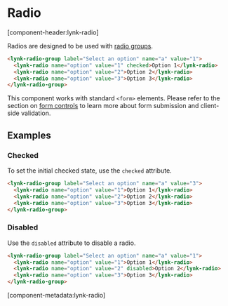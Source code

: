 # Radio

[component-header:lynk-radio]

Radios are designed to be used with [radio groups](/components/radio-group).

```html preview
<lynk-radio-group label="Select an option" name="a" value="1">
  <lynk-radio name="option" value="1" checked>Option 1</lynk-radio>
  <lynk-radio name="option" value="2">Option 2</lynk-radio>
  <lynk-radio name="option" value="3">Option 3</lynk-radio>
</lynk-radio-group>
```

<lynk-alert open>This component works with standard `<form>` elements. Please refer to the section on [form controls](/getting-started/form-controls) to learn more about form submission and client-side validation.</lynk-alert>

## Examples

### Checked

To set the initial checked state, use the `checked` attribute.

```html preview
<lynk-radio-group label="Select an option" name="a" value="3">
  <lynk-radio name="option" value="1">Option 1</lynk-radio>
  <lynk-radio name="option" value="2">Option 2</lynk-radio>
  <lynk-radio name="option" value="3">Option 3</lynk-radio>
</lynk-radio-group>
```

### Disabled

Use the `disabled` attribute to disable a radio.

```html preview
<lynk-radio-group label="Select an option" name="a" value="1">
  <lynk-radio name="option" value="1">Option 1</lynk-radio>
  <lynk-radio name="option" value="2" disabled>Option 2</lynk-radio>
  <lynk-radio name="option" value="3">Option 3</lynk-radio>
</lynk-radio-group>
```

[component-metadata:lynk-radio]

